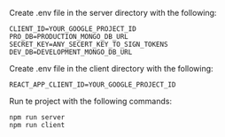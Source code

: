 Create .env file in the server directory with the following:

```
CLIENT_ID=YOUR_GOOGLE_PROJECT_ID
PRO_DB=PRODUCTION_MONGO_DB_URL
SECRET_KEY=ANY_SECERT_KEY_TO_SIGN_TOKENS
DEV_DB=DEVELOPMENT_MONGO_DB_URL
```

Create .env file in the client directory with the following:

```
REACT_APP_CLIENT_ID=YOUR_GOOGLE_PROJECT_ID
```

Run te project with the following commands:

```
npm run server
npm run client
```
